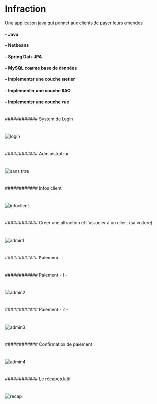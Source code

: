 # Infraction
Une application java qui permet aux clients de payer leurs amendes 
  #### - Java
  #### - Netbeans
  #### - Spring Data JPA
  #### - MySQL comme base de données 
  #### - Implementer une couche metier 
  #### - Implementer une couche DAO
  #### - Implementer une couche vue
#
#
#
############ System de Login
#
#
#
![login](https://user-images.githubusercontent.com/26189475/39654498-1142c38c-4fc3-11e8-9c0d-8fe7ac114285.jpg)
#
#

############  Administrateur 
#
#
#
![sans titre](https://user-images.githubusercontent.com/26189475/39654703-f80be56e-4fc3-11e8-84f9-fdbf3fc09540.jpg)
#
#

############  Infos client 
#
#
#
![infoclient](https://user-images.githubusercontent.com/26189475/39655397-63cae6d0-4fc7-11e8-95c2-a73873b86f82.jpg)
#
#

############  Créer une affraction et l'associer à un client (sa voiture) 
#
#
#
![admin1](https://user-images.githubusercontent.com/26189475/39655035-91ab4196-4fc5-11e8-9951-82f118cddd4c.jpg)
#
#

############  Paiement 
#
#
############  Paiement - 1 -  
#
#
#
![admin2](https://user-images.githubusercontent.com/26189475/39655487-e4b4ec3c-4fc7-11e8-9d7f-9939bd70c677.jpg)
#
#

############  Paiement - 2 -  
#
#
#
![admin3](https://user-images.githubusercontent.com/26189475/39655520-0a03a0b4-4fc8-11e8-92c4-01f4c67a4879.jpg)
#
#

############  Confirmation de paiement 
#
#
#
![admin4](https://user-images.githubusercontent.com/26189475/39655529-15219faa-4fc8-11e8-995c-abee6dbc6a5d.jpg)
#
#
############  Le récapetulatif
#
#
#
![recap](https://user-images.githubusercontent.com/26189475/39655646-ce5cad2a-4fc8-11e8-8078-8471faf8fcaf.jpg)
#
#
